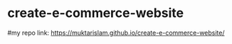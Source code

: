 # create-e-commerce-website

#my repo link: https://muktarislam.github.io/create-e-commerce-website/
